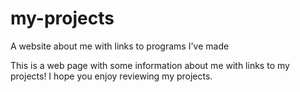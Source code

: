 # my-projects
A website about me with links to programs I've made 

This is a web page with some information about me with links to my projects! I hope you enjoy reviewing my projects. 
